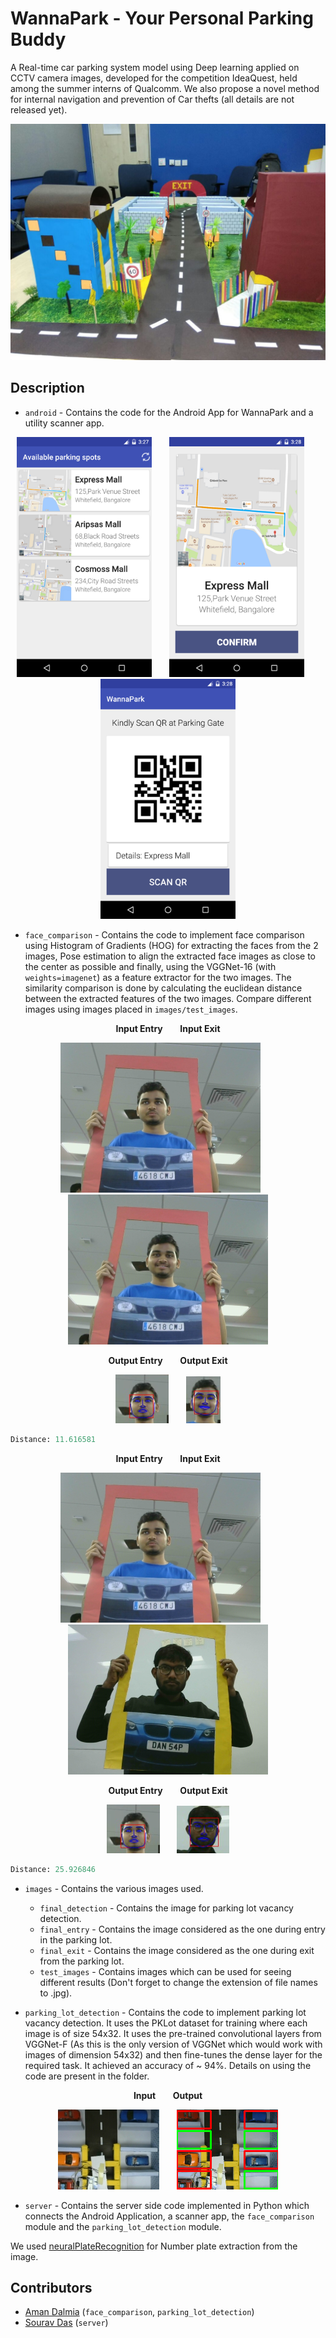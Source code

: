 # WannaPark - Your Personal Parking Buddy 
 A Real-time car parking system model using Deep learning applied on CCTV camera images, 
 developed for the competition IdeaQuest, held among the summer interns of Qualcomm. 
 We also propose a novel method for internal navigation and prevention of Car thefts (all details are not
 released yet).
 
  <img src = 'images/model.jpg'/>

 ## Description
 - `android` - Contains the code for the Android App for WannaPark and a utility scanner app.
  <p align = "center">
 <img src = 'images/Screenshots/1.png' width = "216" height = "384"/>
 &nbsp; &nbsp; &nbsp;
 <img src = 'images/Screenshots/2.png' width = "216" height = "384"/>
 &nbsp; &nbsp; &nbsp;
 <img src = 'images/Screenshots/3.png' width = "216" height = "384"/>
 </p>
 
 
 - `face_comparison` - Contains the code to implement face comparison using Histogram of Gradients (HOG) 
 for extracting the faces from the 2 images, Pose estimation to align the extracted face images as close to the center 
 as possible and finally, using the VGGNet-16 (with `weights=imagenet`) as a feature extractor for the two images.
 The similarity comparison is done by calculating the euclidean distance between the extracted features of the two images.
 Compare different images using images placed in `images/test_images`. <br>
 
 <p align = "center">
 <b> Input Entry</b>
 &nbsp; &nbsp; &nbsp;
 <b>Input Exit</b>
 </p>
 <p align = "center">
 <img alt = 'Entry Image' src = 'images/final_entry/image.jpg'/>
 &nbsp; &nbsp; &nbsp;
 <img alt = 'Exit Image 1' src = 'images/final_exit/image.jpg'/>
 </p>
 <p align = "center">
 <b> Output Entry</b>
 &nbsp; &nbsp; &nbsp;
 <b>Output Exit</b>
 </p>
 <p align = "center">
 <img alt = 'Output Entry Image' src = 'images/results/face_entry.png'/>
 &nbsp; &nbsp; &nbsp;
 <img alt = 'Output Exit Image 1' src = 'images/results/face_exit.png'/>
 </p>
 
 ```python
Distance: 11.616581
```

 <p align = "center">
 <b> Input Entry</b>
 &nbsp; &nbsp; &nbsp;
 <b>Input Exit</b>
 </p>
 <p align = "center">
 <img alt = 'Entry Image' src = 'images/final_entry/image.jpg'/>
 &nbsp; &nbsp; &nbsp;
 <img alt = 'Exit Image 2' src = 'images/test_images/image21.jpg'/>
 </p>
 <p align = "center">
 <b> Output Entry</b>
 &nbsp; &nbsp; &nbsp;
 <b>Output Exit</b>
 </p>
 <p align = "center">
 <img alt = 'Entry Image' src = 'images/results/face_entry.png'/>
 &nbsp; &nbsp; &nbsp;
 <img alt = 'Output Exit Image 2' src = 'images/results/face_exit2.png'/>
 </p>

```python
Distance: 25.926846
```
 
 - `images` - Contains the various images used.
    - `final_detection` - Contains the image for parking lot vacancy detection.
    - `final_entry` - Contains the image considered as the one during entry in the parking lot.
    - `final_exit` - Contains the image considered as the one during exit from the parking lot.
    - `test_images` - Contains images which can be used for seeing different results (Don't forget to 
    change the extension of file names to .jpg).
 
 - `parking_lot_detection` - Contains the code to implement parking lot vacancy detection. It uses the PKLot dataset for training 
 where each image is of size 54x32. It uses the pre-trained convolutional layers from VGGNet-F (As this is the only version of
 VGGNet which would work with images of dimension 54x32) and then fine-tunes the dense layer for the required task. It achieved
 an accuracy of ~ 94%. Details on using the code are present in the folder. <br>
 <p align = "center">
 <b> Input</b>
 &nbsp; &nbsp; &nbsp;
 <b>Output</b>
 </p>
 <p align = "center">
 <img src = 'images/results/original_detection.jpg'/>
 &nbsp; &nbsp; &nbsp;
 <img src = 'images/results/parking_lot_detection.png'/>
 </p>
 
  - `server` - Contains the server side code implemented in Python which connects the Android Application, a scanner app, the `face_comparison` module and the `parking_lot_detection` module. 
 
 We used [neuralPlateRecognition](https://github.com/niloxx/neuralPlateRecognition) for Number plate extraction from the image.
 
 ## Contributors
 - [Aman Dalmia](https://github.com/dalmia) (`face_comparison`, `parking_lot_detection`)
 - [Sourav Das](https://www.facebook.com/sourav.das.3557) (`server`)
 
